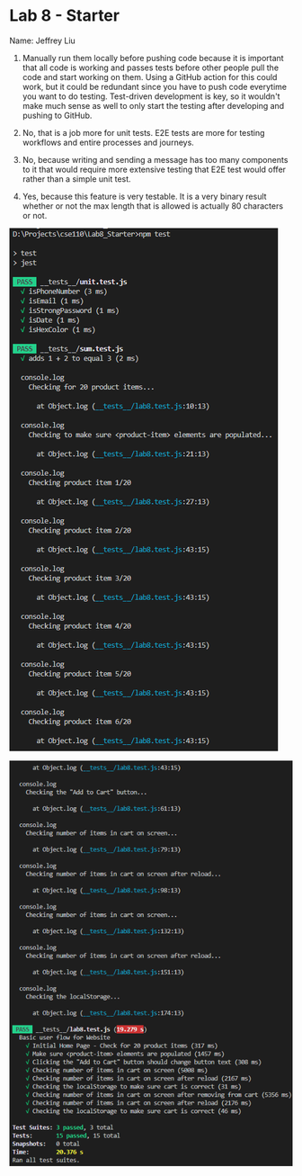 # Lab 8 - Starter
Name: Jeffrey Liu

1) Manually run them locally before pushing code because it is important that all code is working and passes tests before other people pull the code and start working on them. Using a GitHub action for this could work, but it could be redundant since you have to push code everytime you want to do testing. Test-driven development is key, so it wouldn't make much sense as well to only start the testing after developing and pushing to GitHub.

2) No, that is a job more for unit tests. E2E tests are more for testing workflows and entire processes and journeys. 

3) No, because writing and sending a message has too many components to it that would require more extensive testing that E2E test would offer rather than a simple unit test. 

4) Yes, because this feature is very testable. It is a very binary result whether or not the max length that is allowed is actually 80 characters or not. 

![screenshot 1](./screenshots/Screenshot1.png)

![screenshot 2](./screenshots/Screenshot2.png)